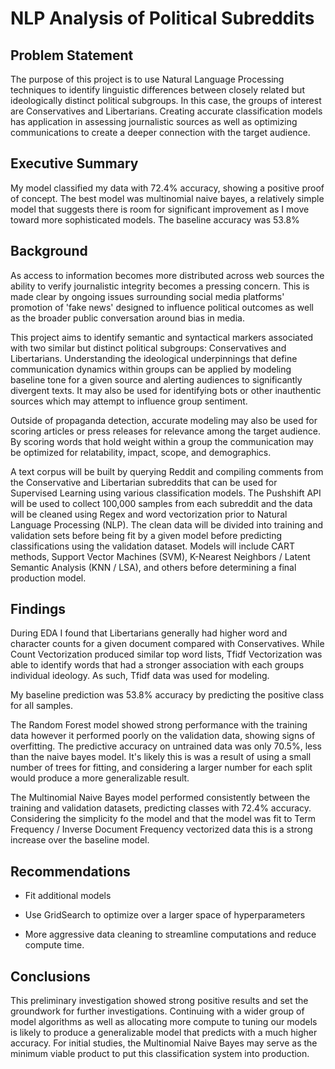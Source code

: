 # NLP Analysis of Political Subreddits

## Problem Statement
The purpose of this project is to use Natural Language Processing techniques to identify linguistic differences between closely related but ideologically distinct political subgroups. In this case, the groups of interest are Conservatives and Libertarians. Creating accurate classification models has application in assessing journalistic sources as well as optimizing communications to create a deeper connection with the target audience.

## Executive Summary
My model classified my data with 72.4% accuracy, showing a positive proof of concept. The best model was multinomial naive bayes, a relatively simple model that suggests there is room for significant improvement as I move toward more sophisticated models. The baseline accuracy was 53.8%

## Background
As access to information becomes more distributed across web sources the ability to verify journalistic integrity becomes a pressing concern. This is made clear by ongoing issues surrounding social media platforms' promotion of 'fake news' designed to influence political outcomes as well as the broader public conversation around bias in media.

This project aims to identify semantic and syntactical markers associated with two similar but distinct political subgroups: Conservatives and Libertarians. Understanding the ideological underpinnings that define communication dynamics within groups can be applied by modeling baseline tone for a given source and alerting audiences to significantly divergent texts. It may also be used for identifying bots or other inauthentic sources which may attempt to influence group sentiment.

Outside of propaganda detection, accurate modeling may also be used for scoring articles or press releases for relevance among the target audience. By scoring words that hold weight within a group the communication may be optimized for relatability, impact, scope, and demographics.

A text corpus will be built by querying Reddit and compiling comments from the Conservative and Libertarian subreddits that can be used for Supervised Learning using various classification models. The Pushshift API will be used to collect 100,000 samples from each subreddit and the data will be cleaned using Regex and word vectorization prior to Natural Language Processing (NLP). The clean data will be divided into training and validation sets before being fit by a given model before predicting classifications using the validation dataset. Models will include CART methods, Support Vector Machines (SVM), K-Nearest Neighbors / Latent Semantic Analysis (KNN / LSA), and others before determining a final production model.

## Findings
During EDA I found that Libertarians generally had higher word and character counts for a given document compared with Conservatives. While Count Vectorization produced similar top word lists, Tfidf Vectorization was able to identify words that had a stronger association with each groups individual ideology. As such, Tfidf data was used for modeling.

My baseline prediction was 53.8% accuracy by predicting the positive class for all samples.

The Random Forest model showed strong performance with the training data however it performed poorly on the validation data, showing signs of overfitting. The predictive accuracy on untrained data was only 70.5%, less than the naive bayes model. It's likely this is was a result of using a small number of trees for fitting, and considering a larger number for each split would produce a more generalizable result.

The Multinomial Naive Bayes model performed consistently between the training and validation datasets, predicting classes with 72.4% accuracy. Considering the simplicity fo the model and that the model was fit to Term Frequency / Inverse Document Frequency vectorized data this is a strong increase over the baseline model.

## Recommendations
- Fit additional models

- Use GridSearch to optimize over a larger space of hyperparameters

- More aggressive data cleaning to streamline computations and reduce compute time.

## Conclusions
This preliminary investigation showed strong positive results and set the groundwork for further investigations. Continuing with a wider group of model algorithms as well as allocating more compute to tuning our models is likely to produce a generalizable model that predicts with a much higher accuracy. For initial studies, the Multinomial Naive Bayes may serve as the minimum viable product to put this classification system into production.

